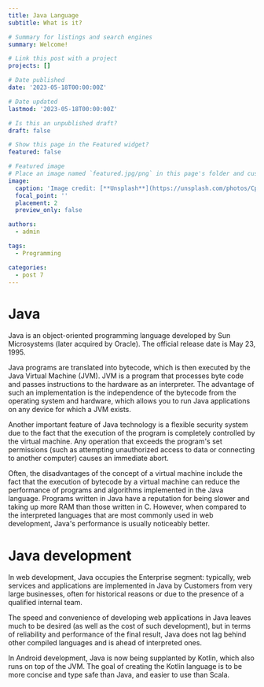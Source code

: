 ```yaml
---
title: Java Language
subtitle: What is it?

# Summary for listings and search engines
summary: Welcome!

# Link this post with a project
projects: []

# Date published
date: '2023-05-18T00:00:00Z'

# Date updated
lastmod: '2023-05-18T00:00:00Z'

# Is this an unpublished draft?
draft: false

# Show this page in the Featured widget?
featured: false

# Featured image
# Place an image named `featured.jpg/png` in this page's folder and customize its options here.
image:
  caption: 'Image credit: [**Unsplash**](https://unsplash.com/photos/CpkOjOcXdUY)'
  focal_point: ''
  placement: 2
  preview_only: false

authors:
  - admin

tags:
  - Programming

categories:
  - post 7
---
```


# Java

Java is an object-oriented programming language developed by Sun Microsystems (later acquired by Oracle). The official release date is May 23, 1995.

Java programs are translated into bytecode, which is then executed by the Java Virtual Machine (JVM). JVM is a program that processes byte code and passes instructions to the hardware as an interpreter. The advantage of such an implementation is the independence of the bytecode from the operating system and hardware, which allows you to run Java applications on any device for which a JVM exists.

Another important feature of Java technology is a flexible security system due to the fact that the execution of the program is completely controlled by the virtual machine. Any operation that exceeds the program's set permissions (such as attempting unauthorized access to data or connecting to another computer) causes an immediate abort.

Often, the disadvantages of the concept of a virtual machine include the fact that the execution of bytecode by a virtual machine can reduce the performance of programs and algorithms implemented in the Java language. Programs written in Java have a reputation for being slower and taking up more RAM than those written in C. However, when compared to the interpreted languages that are most commonly used in web development, Java's performance is usually noticeably better.

# Java development

In web development, Java occupies the Enterprise segment: typically, web services and applications are implemented in Java by Customers from very large businesses, often for historical reasons or due to the presence of a qualified internal team.

  The speed and convenience of developing web applications in Java leaves much to be desired (as well as the cost of such development), but in terms of reliability and performance of the final result, Java does not lag behind other compiled languages and is ahead of interpreted ones.

In Android development, Java is now being supplanted by Kotlin, which also runs on top of the JVM. The goal of creating the Kotlin language is to be more concise and type safe than Java, and easier to use than Scala.

